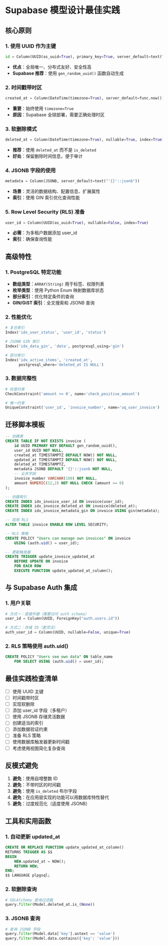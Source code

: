 # Supabase 模型设计最佳实践

## 核心原则

### 1. 使用 UUID 作为主键
```python
id = Column(UUID(as_uuid=True), primary_key=True, server_default=text("gen_random_uuid()"))
```
- **优点**：全局唯一、分布式友好、安全性高
- **Supabase 推荐**：使用 `gen_random_uuid()` 函数自动生成

### 2. 时间戳带时区
```python
created_at = Column(DateTime(timezone=True), server_default=func.now())
```
- **重要**：始终使用 `timezone=True`
- **原因**：Supabase 全球部署，需要正确处理时区

### 3. 软删除模式
```python
deleted_at = Column(DateTime(timezone=True), nullable=True, index=True)
```
- **推荐**：使用 `deleted_at` 而不是 `is_deleted`
- **好处**：保留删除时间信息，便于审计

### 4. JSONB 字段的使用
```python
metadata = Column(JSONB, server_default=text("'{}'::jsonb"))
```
- **场景**：灵活的数据结构、配置信息、扩展属性
- **索引**：使用 GIN 索引优化查询性能

### 5. Row Level Security (RLS) 准备
```python
user_id = Column(UUID(as_uuid=True), nullable=False, index=True)
```
- **必需**：为多租户数据添加 user_id
- **索引**：确保查询性能

## 高级特性

### 1. PostgreSQL 特定功能
- **数组类型**：`ARRAY(String)` 用于标签、权限列表
- **枚举类型**：使用 Python Enum 映射数据库状态
- **部分索引**：优化特定条件的查询
- **GIN/GiST 索引**：全文搜索和 JSONB 查询

### 2. 性能优化
```python
# 复合索引
Index('idx_user_status', 'user_id', 'status')

# JSONB GIN 索引
Index('idx_data_gin', 'data', postgresql_using='gin')

# 部分索引
Index('idx_active_items', 'created_at', 
      postgresql_where='deleted_at IS NULL')
```

### 3. 数据完整性
```python
# 检查约束
CheckConstraint('amount >= 0', name='check_positive_amount')

# 唯一约束
UniqueConstraint('user_id', 'invoice_number', name='uq_user_invoice')
```

## 迁移脚本模板

```sql
-- 创建表
CREATE TABLE IF NOT EXISTS invoice (
    id UUID PRIMARY KEY DEFAULT gen_random_uuid(),
    user_id UUID NOT NULL,
    created_at TIMESTAMPTZ DEFAULT NOW() NOT NULL,
    updated_at TIMESTAMPTZ DEFAULT NOW() NOT NULL,
    deleted_at TIMESTAMPTZ,
    metadata JSONB DEFAULT '{}'::jsonb NOT NULL,
    -- 业务字段
    invoice_number VARCHAR(100) NOT NULL,
    amount NUMERIC(12,2) NOT NULL CHECK (amount >= 0)
);

-- 创建索引
CREATE INDEX idx_invoice_user_id ON invoice(user_id);
CREATE INDEX idx_invoice_deleted_at ON invoice(deleted_at);
CREATE INDEX idx_invoice_metadata_gin ON invoice USING gin(metadata);

-- 启用 RLS
ALTER TABLE invoice ENABLE ROW LEVEL SECURITY;

-- RLS 策略
CREATE POLICY "Users can manage own invoices" ON invoice
    USING (auth.uid() = user_id);

-- 更新触发器
CREATE TRIGGER update_invoice_updated_at
    BEFORE UPDATE ON invoice
    FOR EACH ROW
    EXECUTE FUNCTION update_updated_at_column();
```

## 与 Supabase Auth 集成

### 1. 用户关联
```python
# 方式一：直接外键（需要访问 auth schema）
user_id = Column(UUID, ForeignKey("auth.users.id"))

# 方式二：存储 ID（更灵活）
auth_user_id = Column(UUID, nullable=False, unique=True)
```

### 2. RLS 策略使用 auth.uid()
```sql
CREATE POLICY "Users see own data" ON table_name
    FOR SELECT USING (auth.uid() = user_id);
```

## 最佳实践检查清单

- [ ] 使用 UUID 主键
- [ ] 时间戳带时区
- [ ] 实现软删除
- [ ] 添加 user_id 字段（多租户）
- [ ] 使用 JSONB 存储灵活数据
- [ ] 创建适当的索引
- [ ] 添加数据验证约束
- [ ] 准备 RLS 策略
- [ ] 使用数据库触发器更新时间戳
- [ ] 考虑使用视图简化复杂查询

## 反模式避免

1. **避免**：使用自增整数 ID
2. **避免**：不带时区的时间戳
3. **避免**：使用 `is_deleted` 布尔字段
4. **避免**：在应用层实现的功能可以用数据库特性替代
5. **避免**：过度规范化（适度使用 JSONB）

## 工具和实用函数

### 1. 自动更新 updated_at
```sql
CREATE OR REPLACE FUNCTION update_updated_at_column()
RETURNS TRIGGER AS $$
BEGIN
    NEW.updated_at = NOW();
    RETURN NEW;
END;
$$ LANGUAGE plpgsql;
```

### 2. 软删除查询
```python
# SQLAlchemy 查询过滤器
query.filter(Model.deleted_at.is_(None))
```

### 3. JSONB 查询
```python
# 查询 JSONB 字段
query.filter(Model.data['key'].astext == 'value')
query.filter(Model.data.contains({'key': 'value'}))
```